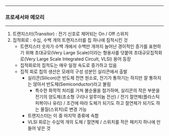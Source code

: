 -----
### 프로세서와 메모리
-----
1. 트랜지스터(Transitor) : 전기 신호로 제어되는 On / Off 스위치
2. 집적회로 : 수십, 수백 개의 트랜지스터를 칩 하나에 짐적시킨 것
   - 트랜지스터 숫자가 수백 개에서 수백만 개까지 늘어난 경이적인 증가를 표현하기 위해 초대규모(Very Large Scale)이라는 형용사를 덧붙여 초대규모집적회로(Very Large Scale Integrated Circult, VLSI) 용어 등장
   - 집적회로의 집적도는 매우 일정 속도로 증가하고 있음
   - 집적 회로 칩의 생산은 모래의 구성 성분인 실리콘에서 출발
     + 실리콘(Silicon)은 반도체 천연 원소로, 전기가 통하기는 하지만 잘 통하지는 않아서 반도체(Semiconductor)라고 불림
       * 특수한 화학적 처리를 거쳐 불순물을 첨가하며, 실리콘의 작은 부분을 전기의 양도체(초소형 구리나 알루미늄 전선) / 전기 절연체(플라스틱 피복이나 유리) / 조건에 따라 도체가 되기도 하고 절연체가 되기도 하는 물질(스위치)로 변경 가능
     + 트랜지스터는 이 중 마지막 종류에 속함
     + VLSI 회로는 수십억 개의 도체 / 절연체 / 스위치를 작은 패키지 하나에 만들어 넣은 것
